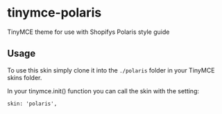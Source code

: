 # tinymce-polaris
TinyMCE theme for use with Shopifys Polaris style guide

## Usage
To use this skin simply clone it into the `./polaris` folder in your TinyMCE skins folder.

In your tinymce.init() function you can call the skin with the setting:

```
skin: 'polaris',
``` 

